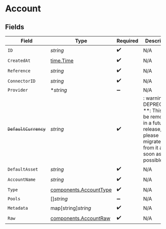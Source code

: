 # Account


## Fields

| Field                                                                                                                   | Type                                                                                                                    | Required                                                                                                                | Description                                                                                                             |
| ----------------------------------------------------------------------------------------------------------------------- | ----------------------------------------------------------------------------------------------------------------------- | ----------------------------------------------------------------------------------------------------------------------- | ----------------------------------------------------------------------------------------------------------------------- |
| `ID`                                                                                                                    | *string*                                                                                                                | :heavy_check_mark:                                                                                                      | N/A                                                                                                                     |
| `CreatedAt`                                                                                                             | [time.Time](https://pkg.go.dev/time#Time)                                                                               | :heavy_check_mark:                                                                                                      | N/A                                                                                                                     |
| `Reference`                                                                                                             | *string*                                                                                                                | :heavy_check_mark:                                                                                                      | N/A                                                                                                                     |
| `ConnectorID`                                                                                                           | *string*                                                                                                                | :heavy_check_mark:                                                                                                      | N/A                                                                                                                     |
| `Provider`                                                                                                              | **string*                                                                                                               | :heavy_minus_sign:                                                                                                      | N/A                                                                                                                     |
| ~~`DefaultCurrency`~~                                                                                                   | *string*                                                                                                                | :heavy_check_mark:                                                                                                      | : warning: ** DEPRECATED **: This will be removed in a future release, please migrate away from it as soon as possible. |
| `DefaultAsset`                                                                                                          | *string*                                                                                                                | :heavy_check_mark:                                                                                                      | N/A                                                                                                                     |
| `AccountName`                                                                                                           | *string*                                                                                                                | :heavy_check_mark:                                                                                                      | N/A                                                                                                                     |
| `Type`                                                                                                                  | [components.AccountType](../../models/components/accounttype.md)                                                        | :heavy_check_mark:                                                                                                      | N/A                                                                                                                     |
| `Pools`                                                                                                                 | []*string*                                                                                                              | :heavy_minus_sign:                                                                                                      | N/A                                                                                                                     |
| `Metadata`                                                                                                              | map[string]*string*                                                                                                     | :heavy_check_mark:                                                                                                      | N/A                                                                                                                     |
| `Raw`                                                                                                                   | [components.AccountRaw](../../models/components/accountraw.md)                                                          | :heavy_check_mark:                                                                                                      | N/A                                                                                                                     |